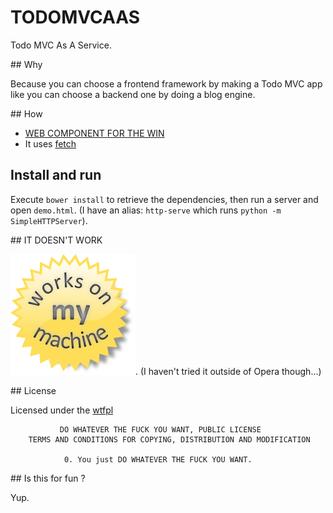 # TODOMVCAAS

Todo MVC As A Service.

## Why

Because you can choose a frontend framework by making a Todo MVC app like you can choose a backend one by doing a blog engine.
 
## How

- [WEB COMPONENT FOR THE WIN](http://webcomponents.org)
- It uses [fetch](http://updates.html5rocks.com/2015/03/introduction-to-fetch)
 
## Install and run

Execute `bower install` to retrieve the dependencies, then run a server and open `demo.html`.
(I have an alias: `http-serve` which runs `python -m SimpleHTTPServer`).

## IT DOESN'T WORK

![it works on my machine](https://raw.githubusercontent.com/SiegfriedEhret/todomvcaas/master/works.png).
(I haven't tried it outside of Opera though...)

## License

Licensed under the [wtfpl](http://wtfpl.org/)

               DO WHATEVER THE FUCK YOU WANT, PUBLIC LICENSE
        TERMS AND CONDITIONS FOR COPYING, DISTRIBUTION AND MODIFICATION
        
                0. You just DO WHATEVER THE FUCK YOU WANT.

## Is this for fun ?

Yup.
